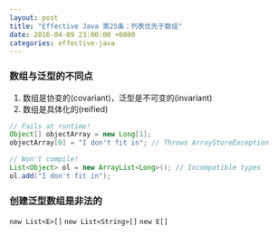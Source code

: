 ```yaml
---
layout: post
title: "Effective Java 第25条：列表优先于数组"
date: 2016-04-09 23:00:00 +0800
categories: effective-java
---
```

### 数组与泛型的不同点
1. 数组是协变的(covariant)，泛型是不可变的(invariant)
2. 数组是具体化的(reified)

```java
// Fails at runtime!
Object[] objectArray = new Long[1];
objectArray[0] = "I don't fit in"; // Throws ArrayStoreException

// Won't compile!
List<Object> ol = new ArrayList<Long>(); // Incompatible types
ol.add("I don't fit in");
```

### 创建泛型数组是非法的
`new List<E>[]` `new List<String>[]` `new E[]`
